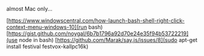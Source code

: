 almost Mac only...

[https://www.windowscentral.com/how-launch-bash-shell-right-click-context-menu-windows-10](run bash)
[https://gist.github.com/noygal/6b7b1796a92d70e24e35f94b53722219](use node in bash)
[https://github.com/Marak/say.js/issues/8](sudo apt-get install festival festvox-kallpc16k)

